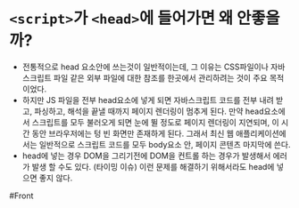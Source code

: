 # `<script>`가 `<head>`에 들어가면 왜 안좋을까?

- 전통적으로 head 요소안에 쓰는것이 일반적이는데, 그 이유는 CSS파일이나 자바스크립트 파일 같은 외부 파일에 대한 참조를 한곳에서 관리하려는 것이 주요 목적이었다.
- 하지만 JS 파일을 전부 head요소에 넣게 되면 자바스크립트 코드를 전부 내려 받고, 파싱하고, 해석을 끝낼 때까지 페이지 렌더링이 멈추게 된다. 만약 head요소에서 스크립트를 모두 불러오게 되면 눈에 뛸 정도로 페이지 렌더링이 지연되며, 이 시간 동안 브라우저에는 텅 빈 화면만 존재하게 된다. 그래서 최신 웹 애플리케이션에서는 일반적으로 스크립트 코드를 모두 body요소 안, 페이지 콘텐츠 마지막에 쓴다.
- head에 넣는 경우 DOM을 그리기전에 DOM을 컨트롤 하는 경우가 발생해서 에러가 발생 할 수도 있다. (타이밍 이슈) 이런 문제를 해결하기 위해서라도 head에 넣으면 좋지 않다.

#Front